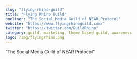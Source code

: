 ```yaml
---
slug: "flying-rhino-guild"
title: "Flying Rhino Guild"
oneliner: "The Social Media Guild of NEAR Protocol"
website: "https://www.flyingrhinoguild.com/"
twitter: "https://twitter.com/GuildRhino"
category: guild, marketing, theme based guild, awareness	
logo: /img/flyingrhino.png
---
```


“The Social Media Guild of NEAR Protocol”

